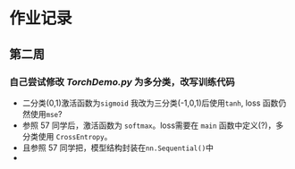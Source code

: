 # 作业记录
## 第二周
### 自己尝试修改 *TorchDemo.py* 为多分类，改写训练代码
- 二分类(0,1)激活函数为`sigmoid` 我改为三分类(-1,0,1)后使用`tanh`, loss 函数仍然使用`mse`?
- 参照 57 同学后，激活函数为 `softmax`。loss需要在 `main` 函数中定义(?)，多分类使用 `CrossEntropy`。
- 且参照 57 同学把，模型结构封装在`nn.Sequential()`中
- 
